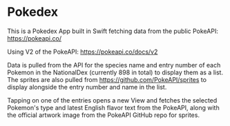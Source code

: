 # Pokedex

This is a Pokedex App built in Swift fetching data from the public PokeAPI: https://pokeapi.co/

Using V2 of the PokeAPI: https://pokeapi.co/docs/v2

Data is pulled from the API for the species name and entry number of each Pokemon in the NationalDex (currently 898 in total) to display them as a list.
The sprites are also pulled from https://github.com/PokeAPI/sprites to display alongside the entry number and name in the list.

Tapping on one of the entries opens a new View and fetches the selected Pokemon's type and latest English flavor text from the PokeAPI,
along with the official artwork image from the PokeAPI GitHub repo for sprites.
